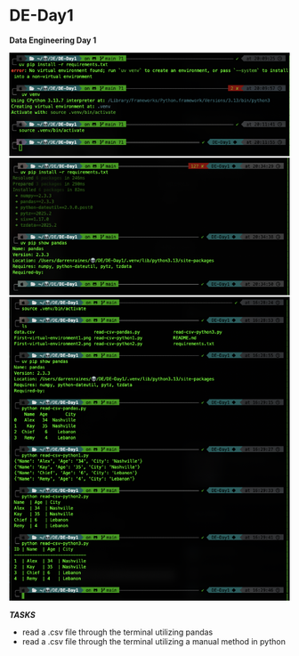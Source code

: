 # DE-Day1

**Data Engineering Day 1**

[![Virtual Environment Reference 1](First-virtual-environment1.png)](First-virtual-environment1.png)
[![Virtual Environment Reference 2](First-virtual-environment2.png)](First-virtual-environment2.png)
[![Completed Tasks](First-virtual-environment3.png)](First-virtual-environment3.png)

**_TASKS_**

- read a .csv file through the terminal utilizing pandas
- read a .csv file through the terminal utilizing a manual method in python

